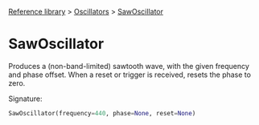 [Reference library](../index.md) > [Oscillators](index.md) > [SawOscillator](sawoscillator.md)

# SawOscillator

Produces a (non-band-limited) sawtooth wave, with the given frequency and phase offset. When a reset or trigger is received, resets the phase to zero.

Signature:
```python
SawOscillator(frequency=440, phase=None, reset=None)
```

